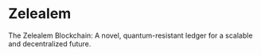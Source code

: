 # Zelealem
The Zelealem Blockchain: A novel, quantum-resistant ledger for a scalable and decentralized future.
